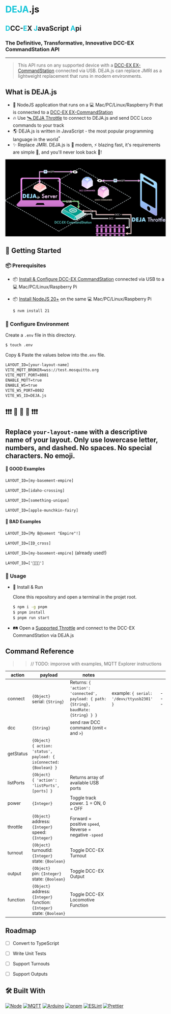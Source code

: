 # <span style="color: #16c5d9;">DEJA</span>.js
## <span style="color: #16c5d9;">D</span>CC-<span style="color: #16c5d9;">E</span>X <span style="color: #16c5d9;">J</span>avaScript <span style="color: #16c5d9;">A</span>pi
### The Definitive, Transformative, Innovative DCC-EX CommandStation API
---
> This API runs on any supported device with a [DCC-EX EX-CommandStation](https://dcc-ex.com/ex-commandstation/index.html) connected via USB. DEJA.js can replace JMRI as a lightweight replacement that runs in modern environments.

## What is DEJA.js

- 🧠 NodeJS application that runs on a 💻 Mac/PC/Linux/Raspberry Pi that is connected to a [DCC-EX EX-CommandStation](https://dcc-ex.com/ex-commandstation/index.html)
- 🔥 Use [🛰️ DEJA Throttle](https://github.com/jmcdannel/DEJAThrottle) to connect to DEJA.js and send DCC Loco commands to your track
- 🌎 DEJA.js is written in JavaScript - the most popular programming language in the world<sup>*</sup>
- ✨ Replace JMRI. DEJA.js is 🌟 modern, ⚡ blazing fast, it's requirements are simple 🎯, and you'll never look back 👀!

<p align="center">
  <img src="./resources/DEJA-simple.drawio.svg" alt="Architecture Diagram of DEJA.js" />
</p>

## 🚀 Getting Started

### 📦 Prerequisites

- 📦 [Install & Configure DCC-EX CommandStation](https://dcc-ex.com/ex-commandstation/index.html) connected via USB to  a 💻 Mac/PC/Linux/Raspberry Pi
- 📦 [Install NodeJS 20+](https://github.com/nvm-sh/nvm?tab=readme-ov-file#installing-and-updating) on the same 💻 Mac/PC/Linux/Raspberry Pi

  ```bash
  $ nvm install 21
  ```

### 📝 Configure Environment
  
  Create a `.env` file in this directory.
  ```bash
  $ touch .env
  ```

  Copy & Paste the values below into the`.env` file.
  
  ```
  LAYOUT_ID=[your-layout-name]
  VITE_MQTT_BROKER=wss://test.mosquitto.org
  VITE_MQTT_PORT=8081
  ENABLE_MQTT=true
  ENABLE_WS=true
  VITE_WS_PORT=8082
  VITE_WS_ID=DEJA.js
  ```

## ❗❗❗ 📣 📣 📣 ❗❗❗ 
## Replace `your-layout-name` with a descriptive name of your layout. Only use lowercase letter, numbers, and dashed. No spaces. No special characters. No emoji.

#### 🤌 GOOD Examples 
`LAYOUT_ID=[my-basement-empire]`

`LAYOUT_ID=[idaho-crossing]`

`LAYOUT_ID=[something-unique]`

`LAYOUT_ID=[apple-munchkin-fairy]`

#### 💩 BAD Examples 
`LAYOUT_ID=[My B@sement "Empire"!]`

`LAYOUT_ID=[ID_cross]`

`LAYOUT_ID=[my-basement-empire]` (already used!)

`LAYOUT_ID=['🍎👶🧚']`

### 🧩 Usage

- 🚀 Install & Run

  Clone this repository and open a terminal in the projet root.

  ```bash
  $ npm i -g pnpm
  $ pnpm install
  $ pnpm run start
  ```

- 🛤️ Open a [Supported Throttle](https://trestle-tt-suite-ttt-throttle-app.vercel.app/) and connect to the DCC-EX CommandStation via DEJA.js

## Command Reference

>> // TODO: imporove with examples, MQTT Explorer instructions

| action    | payload                                                                           | notes                                                                                  |                                           |     |
| --------- | --------------------------------------------------------------------------------- | -------------------------------------------------------------------------------------- | ----------------------------------------- | --- |
| connect   | `{Object}`<br>serial: `{String}`                                                  | Returns: ```{ 'action': 'connected', payload: { path: {String}, baudRate: {String} } }``` | example: `{ serial: '/devv/ttyusb2301' }` | --- |
| dcc       | `{String}`                                                                        | send raw DCC command (omit `<` and `>`)                                                |                                           |     |
| getStatus | `{Object}`<br>`{ action: 'status', payload: { isConnected: {Boolean} }`           |                                                                                        |                                           |     |
| listPorts | `{Object}`<br>`{ 'action': 'listPorts', [ports] }`                                | Returns array of available USB ports                                                   |                                           |     |
| power     | `{Integer}`                                                                       | Toggle track power. 1 = ON, 0 = OFF                                                    |                                           |     |
| throttle  | `{Object}`<br>address: `{Integer}`<br>speed: `{Integer}`                          | Forward = positive `speed`, Reverse = negative `-speed`                                |                                           |     |
| turnout   | `{Object}`<br>turnoutId: `{Integer}`<br>state: `{Boolean}`                        | Toggle DCC-EX Turnout                                                                  |                                           |     |
| output    | `{Object}`<br>pin: `{Integer}`<br>state: `{Boolean}`                              | Toggle DCC-EX Output                                                                   |                                           |     |
| function  | `{Object}`<br>address: `{Integer}`<br>function: `{Integer}`<br>state: `{Boolean}` | Toggle DCC-EX Locomotive Function                                                      |                                           |     |

## Roadmap

- [ ] Convert to TypeScript
- [ ] Write Unit Tests
- [ ] Support Turnouts
- [ ] Support Outputs


## 🛠️ Built With

[![Node][Node.js]][Node-url]
[![MQTT][MQTT.js]][MQTT-url]
[![Arduino][Arduino]][Arduino-url]
[![pnpm][pnpm]][pnpm-url]
[![ESLint][ESLint]][ESLint-url]
[![Prettier][Prettier]][Prettier-url]


<!-- MARKDOWN LINKS & IMAGES -->
<!-- https://www.markdownguide.org/basic-syntax/#reference-style-links -->

[Node.js]: https://img.shields.io/badge/node.js-5FA04E?style=for-the-badge&logo=nodedotjs&logoColor=white
[Node-url]: https://nodejs.org/
[MQTT.js]: https://img.shields.io/badge/MQTT-660066?style=for-the-badge&logo=mqtt&logoColor=white
[MQTT-url]: https://mqtt.org/
[pnpm]: https://img.shields.io/badge/pnpm-F69220?style=for-the-badge&logo=pnpm&logoColor=white
[pnpm-url]: https://pnpm.io/
[TypeScript]: https://img.shields.io/badge/Typescript-3178C6?style=for-the-badge&logo=typescript&logoColor=white
[TypeScript-url]: https://www.typescriptlang.org/
[Arduino]: https://img.shields.io/badge/Arduino-00878F?style=for-the-badge&logo=arduino&logoColor=white
[Arduino-url]: https://www.arduino.cc/
[ESLint]: https://img.shields.io/badge/ESLint-4B32C3?style=for-the-badge&logo=eslint&logoColor=white
[ESLint-url]: https://eslint.org/
[Prettier]: https://img.shields.io/badge/Prettier-F7B93E?style=for-the-badge&logo=prettier&logoColor=white
[Prettier-url]: https://prettier.io/
[Vite]: https://img.shields.io/badge/Vite-646CFF?style=for-the-badge&logo=vite&logoColor=white
[Vite-url]: https://vitejs.dev/
